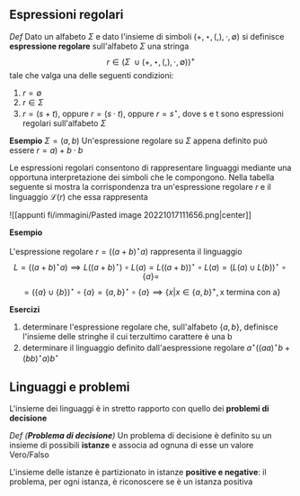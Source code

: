 ## Espressioni regolari

_Def_
Dato un alfabeto $\Sigma$ e dato l'insieme di simboli $(+,\star,(,),\cdot,\emptyset)$ si definisce **espressione regolare** sull'alfabeto $\Sigma$ una stringa
$$r\in(\Sigma\:\cup(+,\star,(,),\cdot,\emptyset))^+$$
tale che valga una delle seguenti condizioni:
1. $r=\emptyset$
2. $r\in\Sigma$
3. $r=(s+t)$, oppure $r=(s\cdot t)$, oppure $r=s^\star$, dove s e t sono espressioni regolari sull'alfabeto $\Sigma$

**Esempio**
$\Sigma=(a,b)$
Un'espressione regolare su $\Sigma$ appena definito può essere $r=a)+b\cdot b$ 

Le espressioni regolari consentono di rappresentare linguaggi mediante una opportuna interpretazione dei simboli che le compongono. Nella tabella seguente si mostra la corrispondenza tra un'espressione regolare $r$ e il linguaggio $\mathcal L(r)$ che essa rappresenta

![[appunti fi/immagini/Pasted image 20221017111656.png|center]]

**Esempio**

L'espressione regolare $r=((a+b)^\star a)$ rappresenta il linguaggio
$$L=((a+b)^\star a)\implies L((a+b)^\star)\circ L(a)=L((a+b))^\star\circ L(a)=(L(a)\cup L(b))^\star \circ \left\{a\right\}=$$
$$=(\left\{a\right\}\cup\left\{b\right\})^\star\circ\left\{a\right\}=\left\{a,b\right\}^\star\circ\left\{a\right\}\implies \left \{x|x\in\left\{a,b\right\}^+,\text{x termina con a}\right\}$$

**Esercizi** 

1) determinare l'espressione regolare che, sull'alfabeto $\left\{a,b\right\}$, definisce l'insieme delle stringhe il cui terzultimo carattere è una b
2) determinare il linguaggio definito dall'aespressione regolare $a^\star((aa)^\star b+(bb)^\star a)b^\star$ 

## Linguaggi e problemi

L'insieme dei linguaggi è in stretto rapporto con quello dei **problemi di decisione**

_Def (**Problema di decisione**)_
Un problema di decisione è definito su un insieme di possibili **istanze** e associa ad ognuna di esse un valore Vero/Falso

L'insieme delle istanze è partizionato in istanze **positive e negative**: il problema, per ogni istanza, è riconoscere se è un istanza positiva

